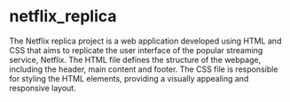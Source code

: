 # netflix_replica
The Netflix replica project is a web application developed using HTML and CSS that aims to replicate the user interface of the popular streaming service, Netflix. The HTML file defines the structure of the webpage, including the header, main content and footer. The CSS file is responsible for styling the HTML elements, providing a visually appealing and responsive layout.
